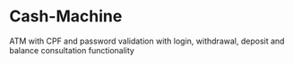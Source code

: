 # Cash-Machine
ATM with CPF and password validation with login, withdrawal, deposit and balance consultation functionality
